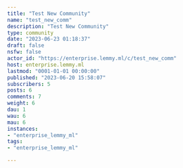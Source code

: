 ```yaml
---
title: "Test New Community" 
name: "test_new_comm"
description: "Test New Community"
type: community
date: "2023-06-23 01:18:37"
draft: false
nsfw: false
actor_id: "https://enterprise.lemmy.ml/c/test_new_comm"
host: enterprise.lemmy.ml
lastmod: "0001-01-01 00:00:00"
published: "2023-06-20 15:58:07"
subscribers: 5
posts: 6
comments: 7
weight: 6
dau: 1
wau: 6
mau: 6
instances:
- "enterprise_lemmy_ml"
tags: 
- "enterprise_lemmy_ml"

---
```

